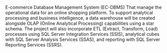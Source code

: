 E-commerce Database Management System (EC-DBMS) That manage the operational data for an online shopping platform. To support analytical processing and business intelligence, a data warehouse will be created alongside OLAP (Online Analytical Processing) capabilities using a star schema. The project will also incorporate ETL (Extract, Transform, Load) processes using SQL Server Integration Services (SSIS), analytical cubes with SQL Server Analysis Services (SSAS), and reporting with SQL Server Reporting Services (SSRS).
